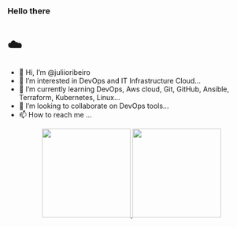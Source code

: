 ### Hello there 
# ☁️ 
- 👋 Hi, I’m @juliioribeiro
- 👀 I’m interested in DevOps and IT Infrastructure Cloud...
- 🌱 I’m currently learning DevOps, Aws cloud, Git, GitHub, Ansible, Terraform, Kubernetes, Linux...
- 💞️ I’m looking to collaborate on DevOps tools...
- 📫 How to reach me ...

<div align="center">
  <a href="https://github.com/juliioribeiro">
  <img height="180em" src="https://github-readme-stats.vercel.app/api?username=juliioribeiro&show_icons=true&theme=dark&include_all_commits=true&count_private=true"/>
  <img height="180em" src="https://github-readme-stats.vercel.app/api/top-langs/?username=juliioribeiro&layout=compact&langs_count=7&theme=dark"/>
</div>







<!---
juliioribeiro/juliioribeiro is a ✨ special ✨ repository because its `README.md` (this file) appears on your GitHub profile.
You can click the Preview link to take a look at your changes.
--->
